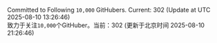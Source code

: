 Committed to Following `10,000` GitHubers. Current: <!-- FOLLOWING_COUNT -->302<!-- FOLLOWING_COUNT --> (Update at UTC <!-- LAST_UPDATED -->2025-08-10 13:26:46<!-- LAST_UPDATED -->)<br>
致力于关注`10,000`个GitHuber。当前：<!-- FOLLOWING_COUNT -->302<!-- FOLLOWING_COUNT --> (更新于北京时间 <!-- LAST_UPDATED_CST -->2025-08-10 21:26:46<!-- LAST_UPDATED_CST -->)
